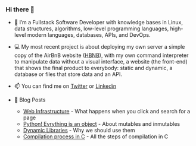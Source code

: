 ### Hi there 👋 

- 🔭 I’m a Fullstack Software Developer with knowledge bases in Linux, data structures, algorithms, low-level programming languages, high-level modern languages, databases, APIs, and DevOps.

- 💻 My most recent project is about deploying my own server a simple copy of the AirBnB website ([HBNB](https://github.com/Sofiag8/AirBnB_clone_v3)), with my own command interpreter to manipulate data without a visual interface, a website (the front-end) that shows the final product to everybody: static and dynamic, a database or files that store data and an API. 

- 📫 You can find me on [Twitter](https://twitter.com/Sofiiagarca) or [Linkedin](https://www.linkedin.com/in/dianasofiagarciac/)

- 📰 Blog Posts
  * [Web Infrastructure](https://www.linkedin.com/pulse/web-infrastructure-diana-sofia-garc%C3%ADa-caicedo/) - What happens when you click and search for a page
  * [Python! Evrything is an object](https://www.linkedin.com/pulse/python-mutable-immutable-everything-object-diana-sofia-garc%C3%ADa-caicedo/) - About mutables and inmutables
  * [Dynamic Libraries](https://www.linkedin.com/pulse/python-mutable-immutable-everything-object-diana-sofia-garc%C3%ADa-caicedo/) - Why we should use them
  * [Compilation process in C](https://www.linkedin.com/pulse/all-steps-compilation-c-diana-sofia-garc%C3%ADa-caicedo/) - All the steps of compilation in C


